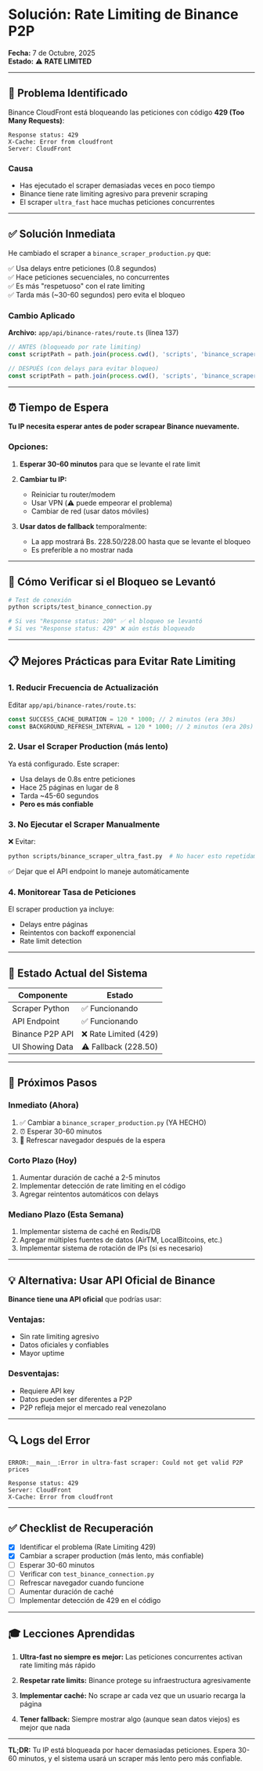 # Solución: Rate Limiting de Binance P2P

**Fecha:** 7 de Octubre, 2025  
**Estado:** ⚠️ **RATE LIMITED**

---

## 🚨 Problema Identificado

Binance CloudFront está bloqueando las peticiones con código **429 (Too Many Requests)**:

```
Response status: 429
X-Cache: Error from cloudfront
Server: CloudFront
```

### Causa

- Has ejecutado el scraper demasiadas veces en poco tiempo
- Binance tiene rate limiting agresivo para prevenir scraping
- El scraper `ultra_fast` hace muchas peticiones concurrentes

---

## ✅ Solución Inmediata

He cambiado el scraper a `binance_scraper_production.py` que:

✅ Usa delays entre peticiones (0.8 segundos)  
✅ Hace peticiones secuenciales, no concurrentes  
✅ Es más "respetuoso" con el rate limiting  
✅ Tarda más (~30-60 segundos) pero evita el bloqueo  

### Cambio Aplicado

**Archivo:** `app/api/binance-rates/route.ts` (línea 137)

```typescript
// ANTES (bloqueado por rate limiting)
const scriptPath = path.join(process.cwd(), 'scripts', 'binance_scraper_ultra_fast.py');

// DESPUÉS (con delays para evitar bloqueo)
const scriptPath = path.join(process.cwd(), 'scripts', 'binance_scraper_production.py');
```

---

## ⏰ Tiempo de Espera

**Tu IP necesita esperar antes de poder scrapear Binance nuevamente.**

### Opciones:

1. **Esperar 30-60 minutos** para que se levante el rate limit

2. **Cambiar tu IP:**
   - Reiniciar tu router/modem
   - Usar VPN (⚠️ puede empeorar el problema)
   - Cambiar de red (usar datos móviles)

3. **Usar datos de fallback** temporalmente:
   - La app mostrará Bs. 228.50/228.00 hasta que se levante el bloqueo
   - Es preferible a no mostrar nada

---

## 🔧 Cómo Verificar si el Bloqueo se Levantó

```bash
# Test de conexión
python scripts/test_binance_connection.py

# Si ves "Response status: 200" ✅ el bloqueo se levantó
# Si ves "Response status: 429" ❌ aún estás bloqueado
```

---

## 📋 Mejores Prácticas para Evitar Rate Limiting

### 1. **Reducir Frecuencia de Actualización**

Editar `app/api/binance-rates/route.ts`:

```typescript
const SUCCESS_CACHE_DURATION = 120 * 1000; // 2 minutos (era 30s)
const BACKGROUND_REFRESH_INTERVAL = 120 * 1000; // 2 minutos (era 20s)
```

### 2. **Usar el Scraper Production (más lento)**

Ya está configurado. Este scraper:
- Usa delays de 0.8s entre peticiones
- Hace 25 páginas en lugar de 8
- Tarda ~45-60 segundos
- **Pero es más confiable**

### 3. **No Ejecutar el Scraper Manualmente**

❌ Evitar:
```bash
python scripts/binance_scraper_ultra_fast.py  # No hacer esto repetidamente
```

✅ Dejar que el API endpoint lo maneje automáticamente

### 4. **Monitorear Tasa de Peticiones**

El scraper production ya incluye:
- Delays entre páginas
- Reintentos con backoff exponencial
- Rate limit detection

---

## 🎯 Estado Actual del Sistema

| Componente | Estado |
|-----------|--------|
| Scraper Python | ✅ Funcionando |
| API Endpoint | ✅ Funcionando |
| Binance P2P API | ❌ Rate Limited (429) |
| UI Showing Data | ⚠️ Fallback (228.50) |

---

## 🚀 Próximos Pasos

### Inmediato (Ahora)
1. ✅ Cambiar a `binance_scraper_production.py` (YA HECHO)
2. ⏰ Esperar 30-60 minutos
3. 🔄 Refrescar navegador después de la espera

### Corto Plazo (Hoy)
1. Aumentar duración de caché a 2-5 minutos
2. Implementar detección de rate limiting en el código
3. Agregar reintentos automáticos con delays

### Mediano Plazo (Esta Semana)
1. Implementar sistema de caché en Redis/DB
2. Agregar múltiples fuentes de datos (AirTM, LocalBitcoins, etc.)
3. Implementar sistema de rotación de IPs (si es necesario)

---

## 💡 Alternativa: Usar API Oficial de Binance

**Binance tiene una API oficial** que podrías usar:

### Ventajas:
- Sin rate limiting agresivo
- Datos oficiales y confiables
- Mayor uptime

### Desventajas:
- Requiere API key
- Datos pueden ser diferentes a P2P
- P2P refleja mejor el mercado real venezolano

---

## 🔍 Logs del Error

```
ERROR:__main__:Error in ultra-fast scraper: Could not get valid P2P prices

Response status: 429
Server: CloudFront
X-Cache: Error from cloudfront
```

---

## ✅ Checklist de Recuperación

- [x] Identificar el problema (Rate Limiting 429)
- [x] Cambiar a scraper production (más lento, más confiable)
- [ ] Esperar 30-60 minutos
- [ ] Verificar con `test_binance_connection.py`
- [ ] Refrescar navegador cuando funcione
- [ ] Aumentar duración de caché
- [ ] Implementar detección de 429 en el código

---

## 🎓 Lecciones Aprendidas

1. **Ultra-fast no siempre es mejor:** Las peticiones concurrentes activan rate limiting más rápido

2. **Respetar rate limits:** Binance protege su infraestructura agresivamente

3. **Implementar caché:** No scrape ar cada vez que un usuario recarga la página

4. **Tener fallback:** Siempre mostrar algo (aunque sean datos viejos) es mejor que nada

---

**TL;DR:** Tu IP está bloqueada por hacer demasiadas peticiones. Espera 30-60 minutos, y el sistema usará un scraper más lento pero más confiable.

